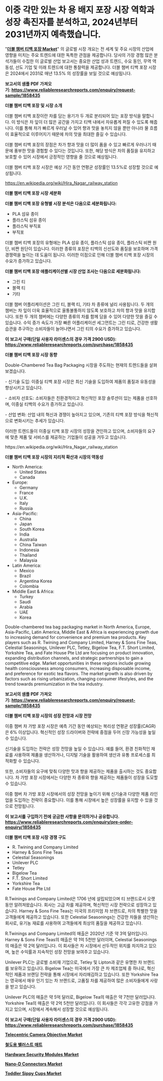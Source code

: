 <p><h1>이중 각만 있는 차 용 배지 포장 시장 역학과 성장 촉진자를 분석하고, 2024년부터 2031년까지 예측했습니다.</h1></p><p>"<strong><a href="https://www.reliableresearchreports.com/double-chambered-tea-bag-packaging-r1858435">더블 챔버 티백 포장 Market</a></strong>" 의 글로벌 시장 개요는 전 세계 및 주요 시장의 산업에 영향을 미치는 주요 트렌드에 대한 독특한 관점을 제공합니다. 당사의 가장 경험 많은 분석가들이 수집한 이 글로벌 산업 보고서는 중요한 산업 성과 트렌드, 수요 동인, 무역 역동성, 선도 기업 및 미래 트렌드에 대한 통찰력을 제공합니다. 더블 챔버 티백 포장 시장은 2024에서 2031로 매년 13.5% 의 성장률을 보일 것으로 예상됩니다.</p>
<p><strong>보고서의 샘플 PDF 가져오기:&nbsp;<a href="https://www.reliableresearchreports.com/enquiry/request-sample/1858435">https://www.reliableresearchreports.com/enquiry/request-sample/1858435</a></strong></p>
<p><strong>더블 챔버 티백 포장 및 시장 소개</strong></p>
<p><p>더블 챔버 티백 포장이란 차를 담는 용기가 두 개로 분리되어 있는 포장 방식을 말합니다. 이 방식은 차 잎이 더 많은 공간을 가지고 티백 내에서 자유롭게 퍼질 수 있도록 해줍니다. 이를 통해 차가 빠르게 우러날 수 있어 향과 맛을 놓치지 않을 뿐만 아니라 물 흐름이 효율적으로 이루어지기 때문에 차의 맛을 최대한 즐길 수 있습니다.</p><p>더블 챔버 티백 포장의 장점은 차가 향과 맛을 더 많이 품을 수 있고 빠르게 우러나기 때문에 풍부한 맛을 경험할 수 있다는 것입니다. 또한, 해당 방식은 차의 품질을 유지하고 보호할 수 있어 시장에서 긍정적인 영향을 줄 것으로 예상됩니다.</p><p>더블 챔버 티백 포장 시장은 예상 기간 동안 연평균 성장률인 13.5%로 성장할 것으로 예상됩니다.</p></p>
<p><a href="https://en.wikipedia.org/wiki/Hira_Nagar_railway_station">https://en.wikipedia.org/wiki/Hira_Nagar_railway_station</a></p>
<p><strong>더블 챔버 티백 포장 시장 세분화</strong></p>
<p><strong>더블 챔버 티백 포장 유형별 시장 분석은 다음으로 세분화됩니다:</strong></p>
<p><ul><li>PLA 섬유 종이</li><li>플라스틱 섬유 종이</li><li>플라스틱 부직포</li><li>부직포</li></ul></p>
<p><p>더블 챔버 티백 포장의 유형에는 PLA 섬유 종이, 플라스틱 섬유 종이, 플라스틱 비짠 원단, 비짠 원단이 있습니다. 이러한 종류의 포장은 티백의 신선도와 품질을 보호하며 가격 경쟁력을 높이는 데 도움이 됩니다. 이러한 이점으로 인해 더블 챔버 티백 포장 시장의 수요가 증가하고 있습니다.</p></p>
<p><strong>더블 챔버 티백 포장 애플리케이션별 시장 산업 조사는 다음으로 세분화됩니다:</strong></p>
<p><ul><li>그린 티</li><li>블랙 티</li><li>기타</li></ul></p>
<p><p>더블 챔버 어플리케이션은 그린 티, 블랙 티, 기타 차 종류에 널리 사용됩니다. 두 개의 챔버는 차 잎이 더욱 효율적으로 울퉁불퉁하지 않도록 보호하고 차의 향과 맛을 유지합니다. 또한 두 개의 챔버에는 다양한 종류의 차를 함께 담을 수 있어 다양한 맛을 즐길 수 있습니다. 수익 증가 속도가 가장 빠른 어플리케이션 세그먼트는 그린 티로, 건강한 생활 습관을 추구하는 소비자들이 늘어나면서 그린 티의 수요가 증가하고 있습니다.</p></p>
<p><strong>이 보고서 구매(단일 사용자 라이센스의 경우 가격 2900 USD): <a href="https://www.reliableresearchreports.com/purchase/1858435">https://www.reliableresearchreports.com/purchase/1858435</a></strong></p>
<p><strong>더블 챔버 티백 포장 시장 동향</strong></p>
<p><p>Double-Chambered Tea Bag Packaging 시장을 주도하는 현재의 트렌드들을 살펴보겠습니다. </p><p>- 신기술 도입: 이중실 티백 포장 시장은 최신 기술을 도입하여 제품의 품질과 유동성을 향상시키고 있습니다.</p><p>- 소비자 선호도: 소비자들은 친환경적이고 혁신적인 포장 솔루션이 있는 제품을 선호하며, 이중실 티백의 수요가 증가하고 있습니다.</p><p>- 산업 변화: 산업 내의 혁신과 경쟁이 높아지고 있으며, 기존의 티백 포장 방식을 혁신적으로 변화시키는 추세가 있습니다.</p><p>이러한 트렌드들이 이중실 티백 포장 시장의 성장을 견인하고 있으며, 소비자들의 요구에 맞춘 제품 및 서비스를 제공하는 기업들이 성공을 거두고 있습니다.</p></p>
<p>https://en.wikipedia.org/wiki/Hira_Nagar_railway_station</p>
<p><strong>더블 챔버 티백 포장 시장의 지리적 확산과 시장의 역동성</strong></p>
<p><ul>
    <li>
        North America:
        <ul>
            <li>United States</li>
            <li>Canada</li>
        </ul>
    </li>
    <li>
        Europe:
        <ul>
            <li>Germany</li>
            <li>France</li>
            <li>U.K.</li>
            <li>Italy</li>
            <li>Russia</li>
        </ul>
    </li>
    <li>
        Asia-Pacific:
        <ul>
            <li>China</li>
            <li>Japan</li>
            <li>South Korea</li>
            <li>India</li>
            <li>Australia</li>
            <li>China Taiwan</li>
            <li>Indonesia</li>
            <li>Thailand</li>
            <li>Malaysia</li>
        </ul>
    </li>
    <li>
        Latin America:
        <ul>
            <li>Mexico</li>
            <li>Brazil</li>
            <li>Argentina Korea</li>
            <li>Colombia</li>
        </ul>
    </li>
    <li>
        Middle East & Africa:
        <ul>
            <li>Turkey</li>
            <li>Saudi</li>
            <li>Arabia</li>
            <li>UAE</li>
            <li>Korea</li>
        </ul>
    </li>
    </ul></p>
<p><p>Double-chambered tea bag packaging market in North America, Europe, Asia-Pacific, Latin America, Middle East & Africa is experiencing growth due to increasing demand for convenience and premium tea products. Key players such as R. Twining and Company Limited, Harney & Sons Fine Teas, Celestial Seasonings, Unilever PLC, Tetley, Bigelow Tea, F.T. Short Limited, Yorkshire Tea, and Fate House Pte Ltd are focusing on product innovation, expanding distribution channels, and strategic partnerships to gain a competitive edge. Market opportunities in these regions include growing health consciousness among consumers, increasing disposable income, and preference for exotic tea flavors. The market growth is also driven by factors such as rising urbanization, changing consumer lifestyles, and the trend towards premiumization in the tea industry.</p></p>
<p><strong>보고서의 샘플 PDF 가져오기:&nbsp;<a href="https://www.reliableresearchreports.com/enquiry/request-sample/1858435">https://www.reliableresearchreports.com/enquiry/request-sample/1858435</a></strong></p>
<p><strong>더블 챔버 티백 포장 시장의 성장 전망과 시장 전망</strong></p>
<p><p>이중 챔버 차 가방 포장 시장은 예측 기간 동안 예상되는 복리성 연평균 성장률(CAGR)은 6% 이상입니다. 혁신적인 성장 드라이버와 전략에 중점을 두어 신장 가능성을 높일 수 있습니다. </p><p>신기술을 도입하는 전략은 성장 전망을 높일 수 있습니다. 예를 들어, 환경 친화적인 재료를 사용하여 제품을 생산하거나, 디지털 기술을 활용하여 생산과 유통 프로세스를 최적화할 수 있습니다. </p><p>또한, 소비자들의 요구에 맞춰 다양한 맛과 향을 제공하는 제품을 출시하는 것도 중요합니다. 차 가방 포장 시장에서는 다양한 차 종류와 향을 제공하는 제품들이 성장을 도모할 수 있습니다.</p><p>이중 챔버 차 가방 포장 시장에서의 성장 전망을 높이기 위해 신기술과 다양한 제품 라인업을 도입하는 전략이 중요합니다. 이를 통해 시장에서 높은 성장률을 유지할 수 있을 것으로 전망됩니다.</p></p>
<p><strong>이 보고서를 구입하기 전에 궁금한 사항을 문의하거나 공유합니다. <a href="https://www.reliableresearchreports.com/enquiry/pre-order-enquiry/1858435">https://www.reliableresearchreports.com/enquiry/pre-order-enquiry/1858435</a></strong></p>
<p><strong>더블 챔버 티백 포장 시장 경쟁 구도</strong></p>
<p><ul><li>R. Twining and Company Limited</li><li>Harney & Sons Fine Teas</li><li>Celestial Seasonings</li><li>Unilever PLC</li><li>Tetley</li><li>Bigelow Tea</li><li>F.T. Short Limited</li><li>Yorkshire Tea</li><li>Fate House Pte Ltd</li></ul></p>
<p><p>R.Twinings and Company Limited은 1706 년에 설립되었으며 티 브랜드로서 오랫동안 알려져왔습니다. 회사는 고급 차를 제공하며, 혁신적인 시장 전략으로 성장하고 있습니다. Harney & Sons Fine Teas는 미국의 프리미엄 차 브랜드로, 차의 특별한 맛을 고객들에게 제공하고 있습니다. 또한 Celestial Seasonings는 건강한 차들을 생산하는 회사로, 유기농 재료를 사용하여 고객들에게 최상의 품질을 제공하고 있습니다. </p><p>R.Twinings and Company Limited의 매출은 2020년 기준 약 3억 달러입니다. Harney & Sons Fine Teas의 매출은 약 1억 5천만 달러이며, Celestial Seasonings의 매출은 약 2억 달러입니다. 이 회사들은 차 시장에서 선두적인 위치를 차지하고 있으며, 높은 수익률과 지속적인 성장 전망을 보여주고 있습니다. </p><p>Unilever PLC는 글로벌 소비재 기업으로, Tetley 및 Lipton과 같은 유명한 차 브랜드를 보유하고 있습니다. Bigelow Tea는 미국에서 가장 큰 차 제조업체 중 하나로, 혁신적인 제품과 브랜딩 전략을 통해 시장에서 자리매김하고 있습니다. 또한 Yorkshire Tea는 영국에서 매우 인기 있는 차 브랜드로, 고품질 차를 제공하여 많은 소비자들에게 사랑을 받고 있습니다. </p><p>Unilever PLC의 매출은 약 5억 달러로, Bigelow Tea의 매출은 약 7천만 달러입니다. Yorkshire Tea의 매출은 약 2억 5천만 달러입니다. 이 회사들은 각각 고유한 강점을 가지고 있으며, 시장에서 계속해서 성장할 것으로 예상됩니다.</p></p>
<p><strong>이 보고서 구매(단일 사용자 라이센스의 경우 가격 2900 USD): <a href="https://www.reliableresearchreports.com/purchase/1858435">https://www.reliableresearchreports.com/purchase/1858435</a></strong></p>
<p><strong><p><a href="https://github.com/vimar16th/Market-Research-Report-List-6/blob/main/telecentric-camera-objective-market.md">Telecentric Camera Objective Market</a></p><p><a href="https://github.com/laholand/Market-Research-Report-List-6/blob/main/5819313108265.md">철도용 밸러스트 매트</a></p><p><a href="https://issuu.com/reportprime-2/docs/hardware-security-modules-market-si_3c6aa2ddd9ffa3">Hardware Security Modules Market</a></p><p><a href="https://issuu.com/reportprime-2/docs/nano-d-connectors-market-size-2030._fb0572c75dbfcc">Nano-D Connectors Market</a></p><p><a href="https://github.com/luckyshygirl/Market-Research-Report-List-6/blob/main/toddler-sippy-cups-market.md">Toddler Sippy Cups Market</a></p></strong></p>
<p></p>